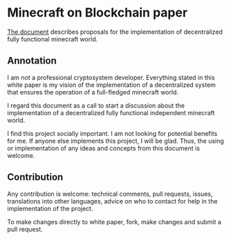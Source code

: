 # Minecraft on Blockchain paper
[The document](WHITEPAPER.md) describes proposals for the implementation of decentralized fully functional minecraft world.

## Annotation
I am not a professional cryptosystem developer. Everything stated in this white paper is my vision of the implementation of a decentralized system that ensures the operation of a full-fledged minecraft world.

I regard this document as a call to start a discussion about the implementation of a decentralized fully functional independent minecraft world.

I find this project socially important. I am not looking for potential benefits for me. If anyone else implements this project, I will be glad. Thus, the using or implementation of any ideas and concepts from this document is welcome.

## Contribution

Any contribution is welcome: technical comments, pull requests, issues, translations into other languages, advice on who to contact for help in the implementation of the project.

To make changes directly to white paper, fork, make changes and submit a pull request.